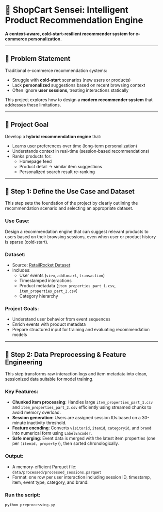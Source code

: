 # 🧠 ShopCart Sensei: Intelligent Product Recommendation Engine

**A context-aware, cold-start-resilient recommender system for e-commerce personalization.**

---

## 🧭 Problem Statement

Traditional e-commerce recommendation systems:
- Struggle with **cold-start** scenarios (new users or products)
- Lack **personalized** suggestions based on recent browsing context
- Often ignore **user sessions**, treating interactions statically

This project explores how to design a **modern recommender system** that addresses these limitations.

---

## 🎯 Project Goal

Develop a **hybrid recommendation engine** that:
- Learns user preferences over time (long-term personalization)
- Understands context in real-time (session-based recommendations)
- Ranks products for:
  - Homepage feed
  - Product detail → similar item suggestions
  - Personalized search result re-ranking

---

## 🧰 Step 1: Define the Use Case and Dataset

This step sets the foundation of the project by clearly outlining the recommendation scenario and selecting an appropriate dataset.

### Use Case:
Design a recommendation engine that can suggest relevant products to users based on their browsing sessions, even when user or product history is sparse (cold-start).

### Dataset:
- Source: [RetailRocket Dataset](https://www.kaggle.com/datasets/retailrocket/ecommerce-dataset)
- Includes:
  - User events (`view`, `addtocart`, `transaction`)
  - Timestamped interactions
  - Product metadata (`item_properties_part_1.csv`, `item_properties_part_2.csv`)
  - Category hierarchy

### Project Goals:
- Understand user behavior from event sequences
- Enrich events with product metadata
- Prepare structured input for training and evaluating recommendation models

---

## 🧹 Step 2: Data Preprocessing & Feature Engineering

This step transforms raw interaction logs and item metadata into clean, sessionized data suitable for model training.

### Key Features:
- **Chunked item processing**: Handles large `item_properties_part_1.csv` and `item_properties_part_2.csv` efficiently using streamed chunks to avoid memory overload.
- **Session generation**: Users are assigned session IDs based on a 30-minute inactivity threshold.
- **Feature encoding**: Converts `visitorid`, `itemid`, `categoryid`, and `brand` into numerical form using `LabelEncoder`.
- **Safe merging**: Event data is merged with the latest item properties (one per `(itemid, property)`), then sorted chronologically.

### Output:
- A memory-efficient Parquet file: `data/processed/processed_sessions.parquet`
- Format: one row per user interaction including session ID, timestamp, item, event type, category, and brand.

### Run the script:
```bash
python preprocessing.py
```

